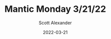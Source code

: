 ---
layout: podcast
title: "Mantic Monday 3/21/22"
author: Scott Alexander
description: https://astralcodexten.substack.com/p/mantic-monday-32122
date: 2022-03-21
length: 2642409
duration: 660
guid: mantic-monday-32122
---